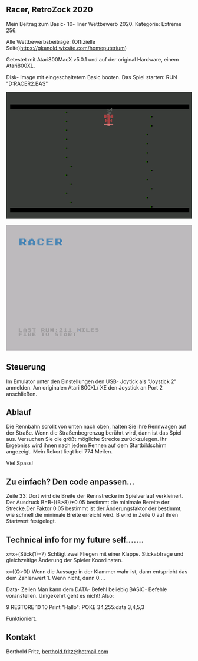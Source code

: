 Racer, RetroZock 2020
----------------------
Mein Beitrag zum Basic- 10- liner Wettbewerb 2020.
Kategorie: Extreme 256.

Alle Wettbewerbsbeiträge: (Offizielle Seite)https://gkanold.wixsite.com/homeputerium)

Getestet mit Atari800MacX v5.0.1 und auf der original Hardware, einem Atari800XL.

Disk- Image mit eingeschaltetem Basic booten. Das Spiel starten: RUN "D:RACER2.BAS"

![](screenshot1.png)

![](screenshot2.png)


Steuerung
---------
Im Emulator unter den Einstellungen den USB- Joytick als "Joystick 2" anmelden.
Am originalen Atari 800XL/ XE den Joystick an Port 2 anschließen.

Ablauf
------
Die Rennbahn scrollt von unten nach oben, halten Sie ihre Rennwagen auf der Straße. 
Wenn die Straßenbegrenzug berührt wird, dann ist das Spiel aus. Versuchen Sie
die größt mögliche Strecke zurückzulegen. Ihr Ergebniss wird ihnen nach jedem Rennen
auf dem Startbildschirm angezeigt. Mein Rekort liegt bei 774 Meilen.

Viel Spass!

Zu einfach? Den code anpassen...
--------------------------------
Zeile 33:
Dort wird die Breite der Rennstrecke im Spielverlauf verkleinert. Der Ausdruck
B=B-((B>8))*0.05 bestimmt die minimale Bereite der Strecke.Der Faktor 0.05 bestimmt 
ist der Änderungsfaktor der bestimmt, wie schnell die minimale Breite erreicht wird.
B wird in Zeile 0 auf ihren Startwert festgelegt.


Technical info for my future self.......
----------------------------------------
x=x+(Stick(1)=7)
Schlägt zwei Fliegen mit einer Klappe. Stickabfrage und gleichzeitige 
Änderung der Spieler Koordinaten.

x=((Q>0))
Wenn die Aussage in der Klammer wahr ist, dann entspricht das dem Zahlenwert 1.
Wenn nicht, dann 0.... 

Data- Zeilen
Man kann dem DATA- Befehl beliebig BASIC- Befehle voranstellen.
Umgekehrt geht es nicht! Also:

9 RESTORE 10
10 Print "Hallo": POKE 34,255:data 3,4,5,3

Funktioniert.

Kontakt
-------
Berthold Fritz, berthold.fritz@hotmail.com


